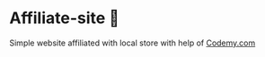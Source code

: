 # Affiliate-site :money_mouth_face:                                                                                                                                                                                                                                
Simple website affiliated with local store
 with help of <a href="http://johnelder.com/">Codemy.com</a>
